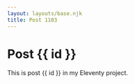 ```yaml
---
layout: layouts/base.njk
title: Post 1103
---
```


# Post {{ id }}

This is post {{ id }} in my Eleventy project.
